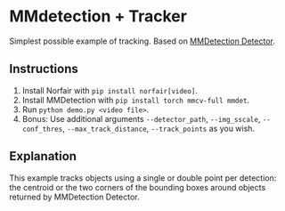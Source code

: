 # MMdetection + Tracker

Simplest possible example of tracking. Based on [MMDetection Detector](https://github.com/open-mmlab/mmdetection).

## Instructions

1. Install Norfair with `pip install norfair[video]`.
2. Install MMDetection with `pip install torch mmcv-full mmdet`.
3. Run `python demo.py <video file>`.
4. Bonus: Use additional arguments `--detector_path`, `--img_sscale`, `--conf_thres`, `--max_track_distance`, `--track_points` as you wish.

## Explanation

This example tracks objects using a single or double point per detection: the centroid or the two corners of the bounding boxes around objects returned by MMDetection Detector.
